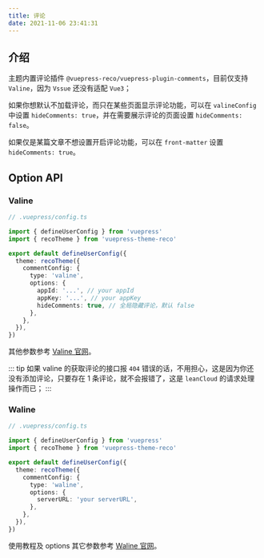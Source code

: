 ```yaml
---
title: 评论
date: 2021-11-06 23:41:31
---
```


## 介绍

主题内置评论插件 `@vuepress-reco/vuepress-plugin-comments`，目前仅支持 `Valine`，因为 `Vssue` 还没有适配 `Vue3`；

如果你想默认不加载评论，而只在某些页面显示评论功能，可以在 `valineConfig` 中设置 `hideComments: true`，并在需要展示评论的页面设置 `hideComments: false`。

如果仅是某篇文章不想设置开启评论功能，可以在 `front-matter` 设置 `hideComments: true`。

## Option API

### Valine

```ts
// .vuepress/config.ts

import { defineUserConfig } from 'vuepress'
import { recoTheme } from 'vuepress-theme-reco'

export default defineUserConfig({
  theme: recoTheme({
    commentConfig: {
      type: 'valine',
      options: {
        appId: '...', // your appId
        appKey: '...', // your appKey
        hideComments: true, // 全局隐藏评论，默认 false
      },
    },
  }),
})
```

其他参数参考 [Valine 官网](https://valine.js.org/configuration.html)。

::: tip
如果 valine 的获取评论的接口报 `404` 错误的话，不用担心，这是因为你还没有添加评论，只要存在 1 条评论，就不会报错了，这是 `leanCloud` 的请求处理操作而已；
:::

### Waline

```ts
// .vuepress/config.ts

import { defineUserConfig } from 'vuepress'
import { recoTheme } from 'vuepress-theme-reco'

export default defineUserConfig({
  theme: recoTheme({
    commentConfig: {
      type: 'waline',
      options: {
        serverURL: 'your serverURL',
      },
    },
  }),
})
```

使用教程及 options 其它参数参考 [Waline 官网](https://waline.js.org/guide/get-started.html)。
